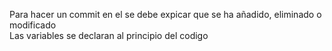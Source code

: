 Para hacer un commit en el se debe expicar que se ha añadido, eliminado o modificado  
Las variables se declaran al principio del codigo  